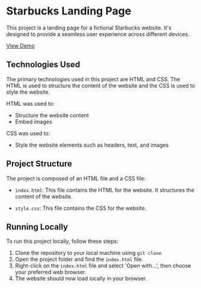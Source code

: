 # Starbucks Landing Page

This project is a landing page for a fictional Starbucks website. It's designed to provide a seamless user experience across different devices. 

[View Demo](https://splendid-moxie-764dd8.netlify.app/)
## Technologies Used

The primary technologies used in this project are HTML and CSS. The HTML is used to structure the content of the website and the CSS is used to style the website.

HTML was used to:

- Structure the website content
- Embed images

CSS was used to:

- Style the website elements such as headers, text, and images

## Project Structure

The project is composed of an HTML file and a CSS file:

- `index.html`: This file contains the HTML for the website. It structures the content of the website.

- `style.css`: This file contains the CSS for the website.

## Running Locally

To run this project locally, follow these steps:

1. Clone the repository to your local machine using `git clone`.
2. Open the project folder and find the `index.html` file.
3. Right-click on the `index.html` file and select 'Open with...', then choose your preferred web browser.
4. The website should now load locally in your browser.
